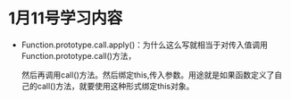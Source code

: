 # 1月11号学习内容

+ Function.prototype.call.apply()：为什么这么写就相当于对传入值调用Function.prototype.call()方法，

  然后再调用call()方法。然后绑定this,传入参数。用途就是如果函数定义了自己的call()方法，就要使用这种形式绑定this对象。

